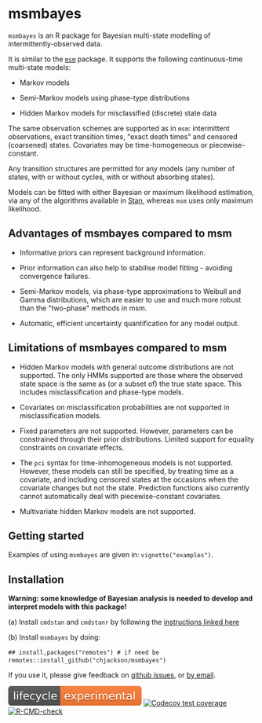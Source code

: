 # msmbayes

`msmbayes` is an R package for Bayesian multi-state modelling of intermittently-observed data.

It is similar to the [`msm`](https://chjackson.github.io/msm) package.  It supports the following continuous-time multi-state models:

* Markov models

* Semi-Markov models using phase-type distributions

* Hidden Markov models for misclassified (discrete) state data

The same observation schemes are supported as in `msm`: intermittent observations, exact transition times, "exact death times" and censored (coarsened)  states.  Covariates may be time-homogeneous or piecewise-constant.

Any transition structures are permitted for any models (any number of states, with or without cycles, with or without absorbing states).

Models can be fitted with either Bayesian or maximum likelihood estimation, via any of the algorithms available in [Stan](http://mc-stan.org), whereas `msm` uses only maximum likelihood.


## Advantages of msmbayes compared to msm

* Informative priors can represent background information.

* Prior information can also help to stabilise model fitting - avoiding convergence failures. 

* Semi-Markov models, via phase-type approximations to Weibull and Gamma distributions, which are easier to use and much more robust than the "two-phase" methods in msm.

* Automatic, efficient uncertainty quantification for any model output.


## Limitations of msmbayes compared to msm 

* Hidden Markov models with general outcome distributions are not supported.  The only HMMs supported are those where the observed state space is the same as (or a subset of) the true state space.  This includes misclassification and phase-type models.

* Covariates on misclassification probabilities are not supported in misclassification models. 

* Fixed parameters are not supported.  However, parameters can be constrained through their prior distributions.  Limited support for equality constraints on covariate effects.

* The `pci` syntax for time-inhomogeneous models is not supported.  However, these models can still be specified, by treating time as a covariate, and including censored states at the occasions when the covariate changes but not the state.   Prediction functions also currently cannot automatically deal with piecewise-constant covariates.

* Multivariate hidden Markov models are not supported.


## Getting started

Examples of using `msmbayes` are given in: `vignette("examples")`.


## Installation 

**Warning: some knowledge of Bayesian analysis is needed to develop and interpret models with this package!**

(a) Install `cmdstan` and `cmdstanr` by following the [instructions linked here](https://mc-stan.org/cmdstanr/articles/cmdstanr.html)

(b) Install `msmbayes` by doing:
```
## install,packages("remotes") # if need be
remotes::install_github("chjackson/msmbayes")
```

If you use it, please give feedback on [github issues](https://github.com/chjackson/msmbayes/issues), or [by email](mailto:chris.jackson@mrc-bsu.cam.ac.uk).


<!-- badges: start -->
[![lifecycle](man/figures/lifecycle-experimental.svg)](https://lifecycle.r-lib.org/articles/stages.html#experimental)
[![Codecov test coverage](https://codecov.io/gh/chjackson/msmbayes/branch/master/graph/badge.svg)](https://app.codecov.io/gh/chjackson/msmbayes?branch=master)
[![R-CMD-check](https://github.com/chjackson/msmbayes/actions/workflows/R-CMD-check.yaml/badge.svg)](https://github.com/chjackson/msmbayes/actions/workflows/R-CMD-check.yaml)
<!-- badges: end -->
